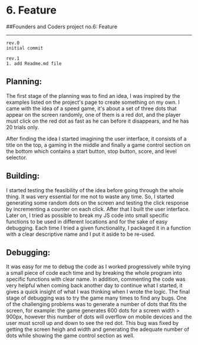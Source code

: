 # 6. Feature
##Founders and Coders project no.6: Feature

--------------------------------------------
```
rev.0
initial commit

rev.1
1. add Readme.md file
```

## Planning:

The first stage of the planning was to find an idea, I was inspired by the examples listed on the project's page to create something on my own. 
I came with the idea of a speed game, it's about a set of three dots that appear on the screen randomly, one of them is a red dot, and the player must click on the red dot as fast as he can before it disappears, and he has 20 trials only.

After finding the idea I started imagining the user interface, it consists of a title on the top, a gaming in the middle and finally a game control section on the bottom which contains a start button, stop button, score, and level selector.

## Building:

I started testing the feasibility of the idea before going through the whole thing. It was very essential for me not to waste any time. 
So, I started generating some random dots on the screen and testing the click response by incrementing a counter on each click.
After that I built the user interface. 
Later on, I tried as possible to break my JS code into small specific functions to be used in different locations and for the sake of easy debugging.
Each time I tried a given functionality, I packaged it in a function with a clear descriptive name and I put it aside to be re-used.

## Debugging:

It was easy for me to debug the code as I worked progressively while trying a small piece of code each time and by breaking the whole program into specific functions with clear name.
In addition, commenting the code was very helpful when coming back another day to continue what I started, it gives a quick insight of what I was thinking when I wrote the logic.
The final stage of debugging was to try the game many times to find any bugs. One of the challenging problems was to generate a number of dots that fits the screen, for example: the game generates 600 dots for a screen width > 900px, however this number of dots will overflow on mobile devices and the user must scroll up and down to see the red dot. This bug was fixed by getting the screen heigh and width and generating the adequate number of dots while showing the game control section as well.


